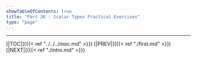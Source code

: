 ```yaml
---
showTableOfContents: true
title: "Part 2K - Scalar Types Practical Exercises"
type: "page"
---
```







---
[|TOC|]({{< ref "../../../moc.md" >}})
[|PREV|]({{< ref "./first.md" >}})
[|NEXT|]({{< ref "./intro.md" >}})

